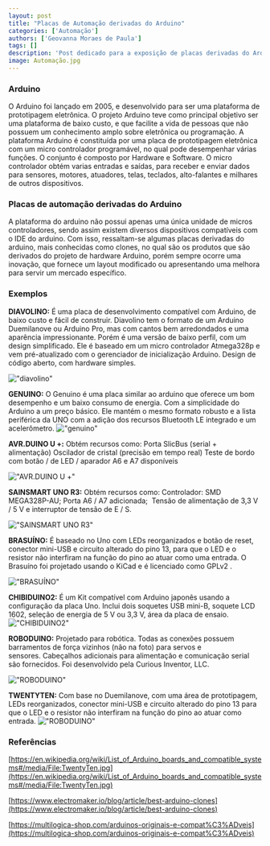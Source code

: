 ```yaml
---
layout: post
title: "Placas de Automação derivadas do Arduino"
categories: ['Automação']
authors: ['Geovanna Moraes de Paula'] 
tags: []
description: 'Post dedicado para a exposição de placas derivadas do Arduino'
image: Automação.jpg
---
```




### Arduino

O Arduino foi lançado em 2005, e desenvolvido para ser uma plataforma de prototipagem eletrônica. O projeto Arduino teve como principal objetivo ser uma plataforma de baixo custo, e que facilite a vida de pessoas que não possuem um conhecimento amplo sobre eletrônica ou programação. 
A plataforma Arduino é constituída por uma placa de prototipagem eletrônica com um micro controlador programável, no qual pode desempenhar várias funções. O conjunto é composto por Hardware e Software. O micro controlador obtém varias entradas e saídas, para receber e enviar dados para sensores, motores, atuadores, telas, teclados, alto-falantes e milhares de outros dispositivos.

### Placas de automação derivadas do Arduino

A plataforma do arduino não possui apenas uma única unidade de micros controladores, sendo assim existem diversos dispositivos compatíveis com o IDE do arduino. Com isso, ressaltam-se algumas placas derivadas do arduino, mais conhecidas como clones, no qual são os produtos que são derivados do projeto de hardware Arduino, porém sempre ocorre uma inovação, que fornece um layout modificado ou apresentando uma melhora para servir um mercado específico.

### Exemplos

**DIAVOLINO:**
É uma placa de desenvolvimento compatível com Arduino, de baixo custo e fácil de construir. Diavolino tem o formato de um Arduino Duemilanove ou Arduino Pro, mas com cantos bem arredondados e uma aparência impressionante.
Porém é uma versão de baixo perfil, com um design simplificado. Ele é baseado em um micro controlador Atmega328p e vem pré-atualizado com o gerenciador de inicialização Arduino. Design de código aberto, com hardware simples.

!["diavolino"](/42/images/post/diavolino.jpg)




**GENUINO:**
O Genuino é uma placa similar ao arduino que oferece um bom desempenho e um baixo consumo de energia. Com a simplicidade do Arduino a um preço básico. Ele mantém o mesmo formato robusto e a lista periférica da UNO com a adição dos recursos Bluetooth LE integrado e um acelerômetro.
!["genuino"](/42/images/post/genuino.jpg)



**AVR.DUINO U +:**
Obtém recursos como:
Porta SlicBus (serial + alimentação)
Oscilador de cristal (precisão em tempo real)
Teste de bordo com botão / de LED / aparador
A6 e A7 disponíveis

!["AVR.DUINO U +"](/42/images/post/AVRduinoUplus.jpg)



**SAINSMART UNO R3:**
Obtém recursos como:
Controlador: SMD MEGA328P-AU;
Porta A6 / A7 adicionada; 
Tensão de alimentação de 3,3 V / 5 V e interruptor de tensão de E / S.

!["SAINSMART UNO R3"](/42/images/post/SainSmart_UNO.JPG)



**BRASUÍNO:**
É baseado no Uno com LEDs reorganizados e botão de reset, conector mini-USB e circuito alterado do pino 13, para que o LED e o resistor não interfiram na função do pino ao atuar como uma entrada. O Brasuíno foi projetado usando o KiCad e é licenciado como GPLv2 .

!["BRASUÍNO"](/42/images/post/1024px-Brasuino_BS1.jpg)



**CHIBIDUINO2:**
É um Kit compatível com Arduino japonês usando a configuração da placa Uno. Inclui dois soquetes USB mini-B, soquete LCD 1602, seleção de energia de 5 V ou 3,3 V, área da placa de ensaio.
!["CHIBIDUINO2"](/42/images/post/ChibiDuino2_board.jpg)




**ROBODUINO:**
Projetado para robótica. Todas as conexões possuem barramentos de força vizinhos (não na foto) para servos e sensores. Cabeçalhos adicionais para alimentação e comunicação serial são fornecidos. Foi desenvolvido pela Curious Inventor, LLC.


!["ROBODUINO"](/42/images/post/1024px-DFRobot_Arduino.jpg)





**TWENTYTEN:**
Com base no Duemilanove, com uma área de prototipagem, LEDs reorganizados, conector mini-USB e circuito alterado do pino 13 para que o LED e o resistor não interfiram na função do pino ao atuar como entrada.
!["ROBODUINO"](/42/images/post/TwentyTen.jpg)




### Referências

[https://en.wikipedia.org/wiki/List_of_Arduino_boards_and_compatible_systems#/media/File:TwentyTen.jpg](https://en.wikipedia.org/wiki/List_of_Arduino_boards_and_compatible_systems#/media/File:TwentyTen.jpg)

[https://www.electromaker.io/blog/article/best-arduino-clones](https://www.electromaker.io/blog/article/best-arduino-clones) 

[https://multilogica-shop.com/arduinos-originais-e-compat%C3%ADveis](https://multilogica-shop.com/arduinos-originais-e-compat%C3%ADveis)



